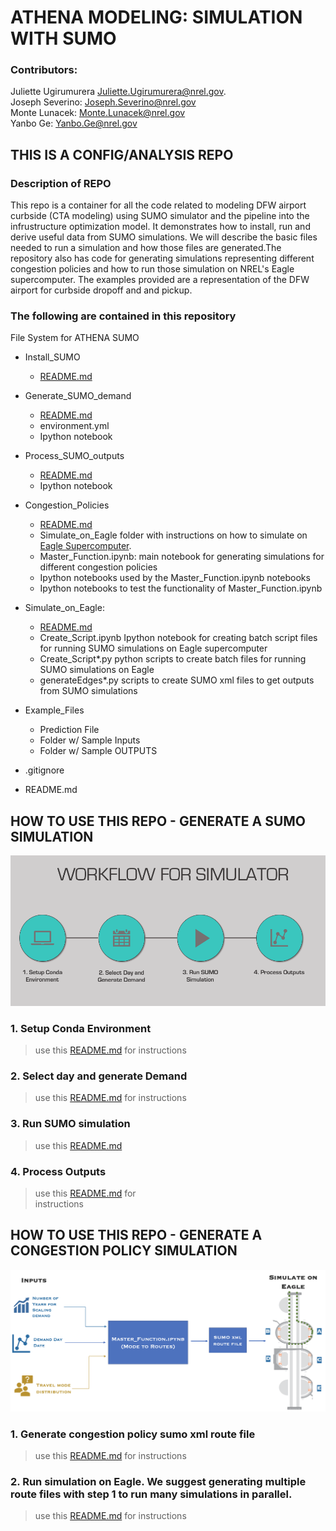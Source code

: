 # ATHENA MODELING: SIMULATION WITH SUMO
### Contributors:
Juliette Ugirumurera <Juliette.Ugirumurera@nrel.gov>.
<br>
 Joseph Severino: <Joseph.Severino@nrel.gov>
<br>
Monte Lunacek: <Monte.Lunacek@nrel.gov>
<br>
Yanbo Ge: <Yanbo.Ge@nrel.gov>

## THIS IS A CONFIG/ANALYSIS REPO
### Description of REPO
<p>This repo is a container for all the code related to modeling DFW airport curbside (CTA modeling) using SUMO simulator and the pipeline into the infrustructure optimization model. It demonstrates how to install, run and derive useful data from SUMO simulations. We will describe the basic files needed to run a simulation and how those files are generated.The repository also has code for generating simulations representing different congestion policies and how to run those simulation on NREL's Eagle supercomputer. The examples provided are a representation of the DFW airport for curbside dropoff and and pickup.</p>

### The following are contained in this repository

File System for ATHENA SUMO


- Install_SUMO
     * [README.md](https://github.com/NREL/ATHENA-siem-sumo/tree/master/Install_SUMO)
- Generate_SUMO_demand
     * [README.md](https://github.com/NREL/ATHENA-siem-sumo/tree/master/Generate_SUMO_demand)
     * environment.yml
     * Ipython notebook
- Process_SUMO_outputs
     * [README.md](https://github.com/NREL/ATHENA-siem-sumo/tree/master/Process_SUMO_output)
     * Ipython notebook

- Congestion_Policies
     * [README.md](https://github.com/NREL/ATHENA-sumo/tree/master/Congestion_Policies)
     * Simulate_on_Eagle folder with instructions on how to simulate on [Eagle Supercomputer](https://www.nrel.gov/hpc/eagle-system.html).
     * Master_Function.ipynb: main notebook for generating simulations for different congestion policies
     * Ipython notebooks used by the Master_Function.ipynb notebooks
     * Ipython notebooks to test the functionality of Master_Function.ipynb
- Simulate_on_Eagle:
     * [README.md](https://github.com/NREL/ATHENA-sumo/tree/master/Congestion_Policies)
     * Create_Script.ipynb Ipython notebook for creating batch script files for running SUMO simulations on Eagle supercomputer
     * Create_Script*.py python scripts to create batch files for running SUMO simulations on Eagle
     * generateEdges*.py scripts to create SUMO xml files to get outputs from SUMO simulations
- Example_Files
     * Prediction File
     * Folder w/ Sample Inputs
     * Folder w/ Sample OUTPUTS
-	.gitignore
-	README.md

## HOW TO USE THIS REPO - GENERATE A SUMO SIMULATION
![WorkFlow!](Athena_Workflow.png "How to use this repo")


### 1. Setup Conda Environment
> use this [README.md](https://github.com/NREL/ATHENA-siem-sumo/tree/master/Generate_SUMO_demand)  for instructions

### 2. Select day and generate Demand
> use  this [README.md](https://github.com/NREL/ATHENA-siem-sumo/tree/master/Generate_SUMO_demand) for
instructions
### 3. Run SUMO simulation
> use this [README.md](https://github.com/NREL/ATHENA-siem-sumo/tree/master/Process_SUMO_output)
### 4. Process Outputs
> use  this [README.md](https://github.com/NREL/ATHENA-siem-sumo/tree/master/Process_SUMO_output) for  
instructions

## HOW TO USE THIS REPO - GENERATE A CONGESTION POLICY SIMULATION
![Master_function!](Master_Func_Workflow.png "How to generate congestion policy scenarion")

### 1. Generate congestion policy sumo xml route file
> use this [README.md](https://github.com/NREL/ATHENA-sumo/tree/master/Congestion_Policies)  for 
instructions

### 2. Run simulation on Eagle. We suggest generating multiple route files with step 1 to run many simulations in parallel.
> use  this [README.md](https://github.com/NREL/ATHENA-sumo/tree/master/Congestion_Policies/Simulate_on_Eagle) for instructions

